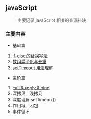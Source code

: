 ## javaScript

> 主要记录 javaScript 相关的查漏补缺

### 主要内容

- 基础篇

1. [if-else 的替换写法](if-else.md)
2. [数组扁平化与去重](flatten.md)
3. [setTimeout 用法理解](setTimeout.md)

- 进阶篇

1. [call & apply & bind](call.md)
2. 深拷贝、浅拷贝
3. 深度理解 setTimeout()
4. 作用域、闭包
5. 事件循环
